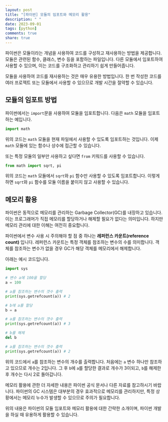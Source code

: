 ```yaml
---
layout: post
title: "[파이썬] 모듈의 임포트와 메모리 활용"
description: " "
date: 2023-09-01
tags: [python]
comments: true
share: true
---
```


파이썬은 모듈이라는 개념을 사용하여 코드를 구성하고 재사용하는 방법을 제공합니다. 모듈은 관련된 함수, 클래스, 변수 등을 포함하는 파일입니다. 다른 모듈에서 임포트하여 사용할 수 있으며, 이는 코드를 구조화하고 관리하기 쉽게 만들어줍니다.

모듈을 사용하여 코드를 재사용하는 것은 매우 유용한 방법입니다. 한 번 작성한 코드를 여러 프로젝트 또는 모듈에서 사용할 수 있으므로 개발 시간을 절약할 수 있습니다.

## 모듈의 임포트 방법

파이썬에서는 `import`문을 사용하여 모듈을 임포트합니다. 다음은 `math` 모듈을 임포트하는 예입니다.

```python
import math
```

위의 코드는 `math` 모듈을 현재 파일에서 사용할 수 있도록 임포트하는 것입니다. 이제 `math` 모듈에 있는 함수나 상수에 접근할 수 있습니다.

또는 특정 모듈의 일부만 사용하고 싶다면 `from` 키워드를 사용할 수 있습니다.

```python
from math import sqrt, pi
```

위의 코드는 `math` 모듈에서 `sqrt`와 `pi` 함수만 사용할 수 있도록 임포트합니다. 이렇게 하면 `sqrt`와 `pi` 함수를 모듈 이름을 붙이지 않고 사용할 수 있습니다.


## 메모리 활용

파이썬은 동적으로 메모리를 관리하는 Garbage Collector(GC)를 내장하고 있습니다. 이는 프로그래머가 직접 메모리를 할당하거나 해제할 필요가 없다는 의미입니다. 하지만 메모리 관리에 대한 이해는 여전히 중요합니다.

파이썬에서 변수 사용 시 주의해야 할 점 중 하나는 **레퍼런스 카운트(reference count)** 입니다. 레퍼런스 카운트는 특정 객체를 참조하는 변수의 수를 의미합니다. 객체를 참조하는 변수가 없을 경우 GC가 해당 객체를 메모리에서 해제합니다.

아래는 예시 코드입니다.

```python
import sys

# 변수 a에 100을 할당
a = 100

# a를 참조하는 변수의 갯수 출력
print(sys.getrefcount(a)) # 2

# b에 a를 할당
b = a

# a를 참조하는 변수의 갯수 출력
print(sys.getrefcount(a)) # 3

# b를 해제
del b

# a를 참조하는 변수의 갯수 출력
print(sys.getrefcount(a)) # 2
```

위의 코드에서 `a`를 참조하는 변수의 개수를 출력합니다. 처음에는 `a` 변수 하나만 참조하고 있으므로 개수는 2입니다. 그 후 `b`에 `a`를 할당한 결과로 개수가 3이되고, `b`를 해제한 후 개수는 다시 2로 돌아갑니다.

메모리 활용에 관한 더 자세한 내용은 파이썬 공식 문서나 다른 자료를 참고하시기 바랍니다. 파이썬의 GC 시스템은 대부분의 경우 효과적으로 메모리를 관리하지만, 특정 상황에서는 메모리 누수가 발생할 수 있으므로 주의가 필요합니다.

위의 내용은 파이썬의 모듈 임포트와 메모리 활용에 대한 간략한 소개이며, 파이썬 개발을 하실 때 유용하게 활용할 수 있습니다.